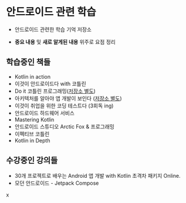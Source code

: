 # 안드로이드 관련 학습

- 안드로이드 관련한 학습 기억 저장소

- **중요 내용** 및 **새로 알게된 내용** 위주로 요점 정리

## 학습중인 책들

- Kotlin in action
- 이것이 안드로이드다 with 코틀린
- Do it 코틀린 프로그래밍([저장소 별도](https://github.com/NetLSS/FirstKotlinProgramming))
- 아키텍처를 알아야 앱 개발이 보인다 ([저장소 별도](https://github.com/NetLSS/AndroidCleanArchitecture))
- 이것이 취업을 위한 코딩 테스트다 (3회독 ing)
- 안드로이드 하드웨어 서비스
- Mastering Kotlin
- 안드로이드 스튜디오 Arctic Fox & 프로그래밍
- 이펙티브 코틀린
- Kotlin in Depth

## 수강중인 강의들

- 30개 프로젝트로 배우는 Android 앱 개발 with Kotlin 초격차 패키지 Online.
- 모던 안드로이드 - Jetpack Compose

x
